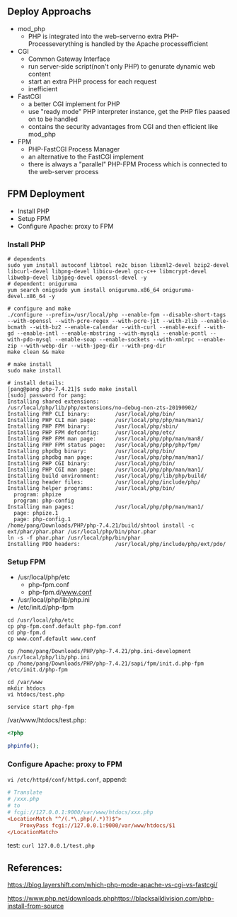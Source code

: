 ## Deploy Approachs

- mod_php  
  - PHP is integrated into the web-serverno extra PHP-Processeverything is handled by the Apache processefficient
- CGI
  - Common Gateway Interface
  - run server-side script(non't only PHP) to genurate dynamic web content
  - start an extra PHP process for each request
  - inefficient
- FastCGI
  - a better CGI implement for PHP
  - use "ready mode" PHP interpreter instance, get the PHP files paased on to be handled
  - contains the security advantages from CGI  and then efficient like mod_php
- FPM
  - PHP-FastCGI Process Manager
  - an alternative to the FastCGI implement
  - there is always a "parallel" PHP-FPM Process which is connected to the web-server process

## FPM Deployment

- Install PHP 
- Setup FPM
- Configure Apache: proxy to FPM



### Install PHP 

```shell
# dependents
sudo yum install autoconf libtool re2c bison libxml2-devel bzip2-devel libcurl-devel libpng-devel libicu-devel gcc-c++ libmcrypt-devel libwebp-devel libjpeg-devel openssl-devel -y
# dependent: oniguruma
yum search onigsudo yum install oniguruma.x86_64 oniguruma-devel.x86_64 -y

# configure and make
./configure --prefix=/usr/local/php --enable-fpm --disable-short-tags --with-openssl --with-pcre-regex --with-pcre-jit --with-zlib --enable-bcmath --with-bz2 --enable-calendar --with-curl --enable-exif --with-gd --enable-intl --enable-mbstring --with-mysqli --enable-pcntl --with-pdo-mysql --enable-soap --enable-sockets --with-xmlrpc --enable-zip --with-webp-dir --with-jpeg-dir --with-png-dir
make clean && make

# make install
sudo make install

# install details:
[pang@pang php-7.4.21]$ sudo make install
[sudo] password for pang:
Installing shared extensions:     /usr/local/php/lib/php/extensions/no-debug-non-zts-20190902/
Installing PHP CLI binary:        /usr/local/php/bin/
Installing PHP CLI man page:      /usr/local/php/php/man/man1/
Installing PHP FPM binary:        /usr/local/php/sbin/
Installing PHP FPM defconfig:     /usr/local/php/etc/
Installing PHP FPM man page:      /usr/local/php/php/man/man8/
Installing PHP FPM status page:   /usr/local/php/php/php/fpm/
Installing phpdbg binary:         /usr/local/php/bin/
Installing phpdbg man page:       /usr/local/php/php/man/man1/
Installing PHP CGI binary:        /usr/local/php/bin/
Installing PHP CGI man page:      /usr/local/php/php/man/man1/
Installing build environment:     /usr/local/php/lib/php/build/
Installing header files:          /usr/local/php/include/php/
Installing helper programs:       /usr/local/php/bin/
  program: phpize
  program: php-config
Installing man pages:             /usr/local/php/php/man/man1/
  page: phpize.1
  page: php-config.1
/home/pang/Downloads/PHP/php-7.4.21/build/shtool install -c ext/phar/phar.phar /usr/local/php/bin/phar.phar
ln -s -f phar.phar /usr/local/php/bin/phar
Installing PDO headers:           /usr/local/php/include/php/ext/pdo/
```



### Setup FPM

- /usr/local/php/etc
  - php-fpm.conf
  - php-fpm.d/www.conf
- /usr/local/php/lib/php.ini
- /etc/init.d/php-fpm

```shell
cd /usr/local/php/etc
cp php-fpm.conf.default php-fpm.conf
cd php-fpm.d
cp www.conf.default www.conf

cp /home/pang/Downloads/PHP/php-7.4.21/php.ini-development /usr/local/php/lib/php.ini
cp /home/pang/Downloads/PHP/php-7.4.21/sapi/fpm/init.d.php-fpm /etc/init.d/php-fpm

cd /var/www
mkdir htdocs
vi htdocs/test.php

service start php-fpm
```

/var/www/htdocs/test.php:

```php
<?php

phpinfo();
```




### Configure Apache: proxy to FPM

`vi /etc/httpd/conf/httpd.conf`, append:

```ini
# Translate
# /xxx.php 
# to 
# fcgi://127.0.0.1:9000/var/www/htdocs/xxx.php
<LocationMatch "^/(.*\.php(/.*)?)$">
    ProxyPass fcgi://127.0.0.1:9000/var/www/htdocs/$1
</LocationMatch>
```

test:  `curl 127.0.0.1/test.php`



## References:

https://blog.layershift.com/which-php-mode-apache-vs-cgi-vs-fastcgi/

https://www.php.net/downloads.phphttps://blacksaildivision.com/php-install-from-source

